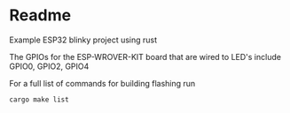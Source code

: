 # Readme

Example ESP32 blinky project using rust

The GPIOs for the ESP-WROVER-KIT board that are wired to LED's include
GPIO0, GPIO2, GPIO4

For a full list of commands for building flashing run
```
cargo make list
```
